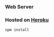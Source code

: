 ### Web Server

### Hosted on [Heroku](https://jp-node-webserver.herokuapp.com/)

```
npm install
```